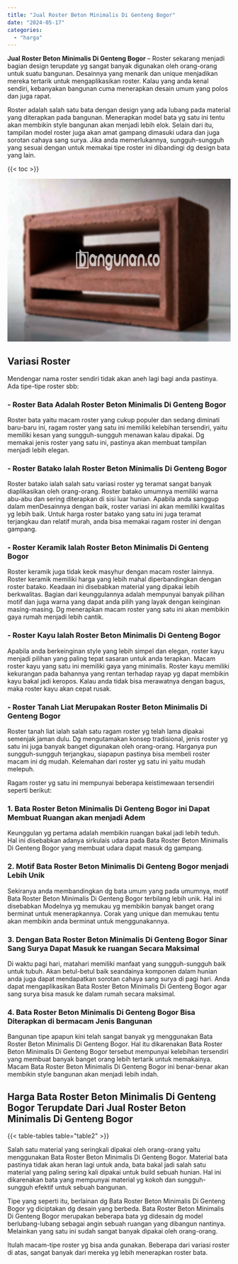 ```yaml
---
title: "Jual Roster Beton Minimalis Di Genteng Bogor"
date: "2024-05-17"
categories: 
  - "harga"
---
```


**Jual Roster Beton Minimalis Di Genteng Bogor** – Roster sekarang menjadi bagian design terupdate yg sangat banyak digunakan oleh orang-orang untuk suatu bangunan. Desainnya yang menarik dan unique menjadikan mereka tertarik untuk mengaplikasikan roster. Kalau yang anda kenal sendiri, kebanyakan bangunan cuma menerapkan desain umum yang polos dan juga rapat.

Roster adalah salah satu bata dengan design yang ada lubang pada material yang diterapkan pada bangunan. Menerapkan model bata yg satu ini tentu akan membikin style bangunan akan menjadi lebih elok. Selain dari itu, tampilan model roster juga akan amat gampang dimasuki udara dan juga sorotan cahaya sang surya. Jika anda memerlukannya, sungguh-sungguh yang sesuai dengan untuk memakai tipe roster ini dibandingi dg design bata yang lain.

{{< toc >}}

![Jual Roster Beton Minimalis Di Genteng Bogor](/images/bata-roster-minimalis-39.png)

## Variasi Roster

Mendengar nama roster sendiri tidak akan aneh lagi bagi anda pastinya. Ada tipe-tipe roster sbb:

### \- Roster Bata Adalah Roster Beton Minimalis Di Genteng Bogor

Roster bata yaitu macam roster yang cukup populer dan sedang diminati baru-baru ini, ragam roster yang satu ini memiliki kelebihan tersendiri, yaitu memiliki kesan yang sungguh-sungguh menawan kalau dipakai. Dg memakai jenis roster yang satu ini, pastinya akan membuat tampilan menjadi lebih elegan.

### \- Roster Batako Ialah Roster Beton Minimalis Di Genteng Bogor

Roster batako ialah salah satu variasi roster yg teramat sangat banyak diaplikasikan oleh orang-orang. Roster batako umumnya memiliki warna abu-abu dan sering diterapkan di sisi luar hunian. Apabila anda sanggup dalam menDesainnya dengan baik, roster variasi ini akan memiliki kwalitas yg lebih baik. Untuk harga roster batako yang satu ini juga teramat terjangkau dan relatif murah, anda bisa memakai ragam roster ini dengan gampang.

### \- Roster Keramik Ialah Roster Beton Minimalis Di Genteng Bogor

Roster keramik juga tidak keok masyhur dengan macam roster lainnya. Roster keramik memiliki harga yang lebih mahal diperbandingkan dengan roster batako. Keadaan ini disebabkan material yang dipakai lebih berkwalitas. Bagian dari keunggulannya adalah mempunyai banyak pilihan motif dan juga warna yang dapat anda pilih yang layak dengan keinginan masing-masing. Dg menerapkan macam roster yang satu ini akan membikin gaya rumah menjadi lebih cantik.

### \- Roster Kayu Ialah Roster Beton Minimalis Di Genteng Bogor

Apabila anda berkeinginan style yang lebih simpel dan elegan, roster kayu menjadi pilihan yang paling tepat sasaran untuk anda terapkan. Macam roster kayu yang satu ini memiliki gaya yang minimalis. Roster kayu memiliki kekurangan pada bahannya yang rentan terhadap rayap yg dapat membikin kayu bakal jadi keropos. Kalau anda tidak bisa merawatnya dengan bagus, maka roster kayu akan cepat rusak.

### \- Roster Tanah Liat Merupakan Roster Beton Minimalis Di Genteng Bogor

Roster tanah liat ialah salah satu ragam roster yg telah lama dipakai semenjak jaman dulu. Dg mengutamakan konsep tradisional, jenis roster yg satu ini juga banyak banget digunakan oleh orang-orang. Harganya pun sungguh-sungguh terjangkau, siapapun pastinya bisa membeli roster macam ini dg mudah. Kelemahan dari roster yg satu ini yaitu mudah melepuh.

Ragam roster yg satu ini mempunyai beberapa keistimewaan tersendiri seperti berikut:

### 1\. Bata Roster Beton Minimalis Di Genteng Bogor ini Dapat Membuat Ruangan akan menjadi Adem

Keunggulan yg pertama adalah membikin ruangan bakal jadi lebih teduh. Hal ini disebabkan adanya sirkulais udara pada Bata Roster Beton Minimalis Di Genteng Bogor yang membuat udara dapat masuk dg gampang.

### 2\. Motif Bata Roster Beton Minimalis Di Genteng Bogor menjadi Lebih Unik

Sekiranya anda membandingkan dg bata umum yang pada umumnya, motif Bata Roster Beton Minimalis Di Genteng Bogor terbilang lebih unik. Hal ini disebabkan Modelnya yg memukau yg membikin banyak banget orang berminat untuk menerapkannya. Corak yang unique dan memukau tentu akan membikin anda berminat untuk menggunakannya.

### 3\. Dengan Bata Roster Beton Minimalis Di Genteng Bogor Sinar Sang Surya Dapat Masuk ke ruangan Secara Maksimal

Di waktu pagi hari, matahari memiliki manfaat yang sungguh-sungguh baik untuk tubuh. Akan betul-betul baik seandainya komponen dalam hunian anda juga dapat mendapatkan sorotan cahaya sang surya di pagi hari. Anda dapat mengaplikasikan Bata Roster Beton Minimalis Di Genteng Bogor agar sang surya bisa masuk ke dalam rumah secara maksimal.

### 4\. Bata Roster Beton Minimalis Di Genteng Bogor Bisa Diterapkan di bermacam Jenis Bangunan

Bangunan tipe apapun kini telah sangat banyak yg menggunakan Bata Roster Beton Minimalis Di Genteng Bogor. Hal itu dikarenakan Bata Roster Beton Minimalis Di Genteng Bogor tersebut mempunyai kelebihan tersendiri yang membuat banyak banget orang lebih tertarik untuk memakainya. Macam Bata Roster Beton Minimalis Di Genteng Bogor ini benar-benar akan membikin style bangunan akan menjadi lebih indah.

## Harga Bata Roster Beton Minimalis Di Genteng Bogor Terupdate Dari Jual Roster Beton Minimalis Di Genteng Bogor

{{< table-tables table="table2" >}}

Salah satu material yang seringkali dipakai oleh orang-orang yaitu menggunakan Bata Roster Beton Minimalis Di Genteng Bogor. Material bata pastinya tidak akan heran lagi untuk anda, bata bakal jadi salah satu material yang paling sering kali dipakai untuk build sebuah hunian. Hal ini dikarenakan bata yang mempunyai material yg kokoh dan sungguh-sungguh efektif untuk sebuah bangunan.

Tipe yang seperti itu, berlainan dg Bata Roster Beton Minimalis Di Genteng Bogor yg diciptakan dg desain yang berbeda. Bata Roster Beton Minimalis Di Genteng Bogor merupakan beberapa bata yg didesain dg model berlubang-lubang sebagai angin sebuah ruangan yang dibangun nantinya. Melainkan yang satu ini sudah sangat banyak dipakai oleh orang-orang.

Itulah macam-tipe roster yg bisa anda gunakan. Beberapa dari variasi roster di atas, sangat banyak dari mereka yg lebih menerapkan roster bata.
